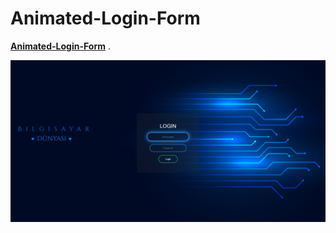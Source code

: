 # Animated-Login-Form
 
[**Animated-Login-Form**](https://determined-heyrovsky-334993.netlify.app/) .

![Page Photo](https://github.com/ABDBXB/Animated-Login-Form/blob/main/images/Ekran%20g%C3%B6r%C3%BCnt%C3%BCs%C3%BC%202021-12-09%20045003.png)
